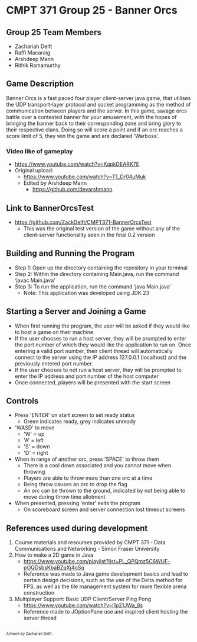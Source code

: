 # CMPT 371 Group 25 - Banner Orcs

## Group 25 Team Members
* Zachariah Delft
* Raffi Macaraig
* Arshdeep Mann
* Rithik Ramamurthy
  
## Game Description

Banner Orcs is a fast paced four player client-server java game, that utilises the UDP transport-layer protocol and socket programming as the method of communication between players and the server. In this game, savage orcs battle over a contested banner for your amusement, with the hopes of bringing the banner back to their corresponding zone and bring glory to their respective clans. Doing so will score a point and if an orc reaches a score limit of 5, they win the game and are declared ‘Warboss’. 

### Video like of gameplay
* https://www.youtube.com/watch?v=KqpkDEARK7E
* Original upload:
  * https://www.youtube.com/watch?v=T1_Dr04uMuk
  * Edited by Arshdeep Mann
    * https://github.com/devarshmann

## Link to BannerOrcsTest
* https://github.com/ZackDelft/CMPT371-BannerOrcsTest
  * This was the original test version of the game without any of the client-server functionality seen in the final 0.2 version

## Building and Running the Program
* Step 1: Open up the directory containing the repository in your terminal
* Step 2: Within the directory containing Main.java, run the command ‘javac Main.java’
* Step 3: To run the application, run the command ‘java Main.java’
  *  Note: This application was developed using JDK 23
    
## Starting a Server and Joining a Game
* When first running the program, the user will be asked if they would like to host a game
on their machine.
* If the user chooses to run a host server, they will be prompted to enter the port number of which they would like the application to run on. Once entering a valid port number, their client thread will automatically connect to the server using the IP address 127.0.0.1 (localhost) and the previously entered port number.
* If the user chooses to not run a host server, they will be prompted to enter the IP
address and port number of the host computer
* Once connected, players will be presented with the start screen

## Controls

* Press 'ENTER' on start screen to set ready status
  * Green indicates ready, grey indicates unready
* 'WASD' to move
  * 'W' = up
  * 'A' = left
  * 'S' = down
  * 'D' = right
* When in range of another orc, press 'SPACE' to throw them
  * There is a cool down associated and you cannot move when throwing
  * Players are able to throw more than one orc at a time
  * Being throw causes an orc to drop the flag
  * An orc can be thrown to the ground, indicated by not being able to move during throw time allotment
* When presented, pressing 'enter' exits the program
  * On scoreboard screen and server connection lost timeout screens

## References used during development

1. Course materials and resourses provided by CMPT 371 - Data Communications and Networking - Simon Fraser University
2. How to make a 2D game in Java
   * https://www.youtube.com/playlist?list=PL_QPQmz5C6WUF-pOQDsbsKbaBZqXj4qSq
   * Reference was made to Java game development basics and lead to certain design decisions, such as the use of the Delta method for FPS, as well as the tile management system for more flexible arena construction
3. Multiplayer Support: Basic UDP Client/Server Ping Pong
   * https://www.youtube.com/watch?v=l1p21JWa_8s
   * Reference made to JOptionPane use and inspired client hosting the server thread

##
<sub><sup>Artwork by Zachariah Delft.</sup></sub>
##
